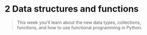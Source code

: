 # 2 Data structures and functions

> This week you'll learn about the new data types, collections, functions, and how to use functional programming in Python.
